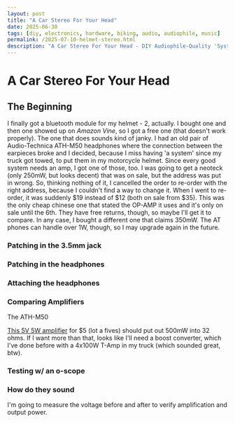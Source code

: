 ```yaml
---
layout: post
title: "A Car Stereo For Your Head"
date: 2025-06-30
tags: [diy, electronics, hardware, biking, audio, audiophile, music]
permalink: /2025-07-10-helmet-stereo.html
description: "A Car Stereo For Your Head - DIY Audiophile-Quality 'System' for your motorcycle helmet"
---
```


# A Car Stereo For Your Head

## The Beginning

I finally got a bluetooth module for my helmet - 2, actually.  I bought one and then one showed up on *Amazon Vine*, so I got a free one (that doesn't work properly).  The one that does sounds kind of janky.  I had an old pair of Audio-Technica ATH-M50 headphones where the connection between the earpieces broke and I decided, because I miss having 'a system' since my truck got towed, to put them in my motorcycle helmet.  Since every good system needs an amp, I got one of those, too.  I was going to get a neoteck (only 250mW, but looks decent) that was on sale, but the address was put in wrong.  So, thinking nothing of it, I cancelled the order to re-order with the right address, because I couldn't find a way to change it.  When I went to re-order, it was suddenly $19 instead of $12 (both on sale from $35).  This was the only cheap chinese one that stated the OP-AMP it uses and it's only on sale until the 6th.  They have free returns, though, so maybe I'll get it to compare.  In any case, I bought a different one that claims 350mW.  The AT phones can handle over 1W, though, so I may upgrade again in the future.

### Patching in the 3.5mm jack

### Patching in the headphones

### Attaching the headphones

### Comparing Amplifiers

The ATH-M50

[This 5V 5W amplifier](https://www.amazon.com/PAM8406-Amplifier-Potentiometers-Envistia-Mall/dp/B07R86BH6Q) for $5 (lot a fives) should put out 500mW into 32 ohms.  If I want more than that, looks like I'll need a boost converter, which I've done before with a 4x100W T-Amp in my truck (which sounded great, btw).

### Testing w/ an o-scope

### How do they sound

I'm going to measure the voltage before and after to verify amplification and output power.